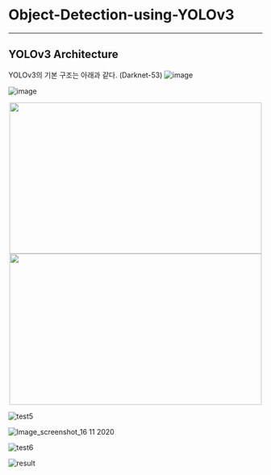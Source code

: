 # Object-Detection-using-YOLOv3

-----

## YOLOv3 Architecture
YOLOv3의 기본 구조는 아래과 같다. (Darknet-53)
![image](https://user-images.githubusercontent.com/58909032/99224594-f7237b80-2829-11eb-8b53-45161737e5ff.png)


![image](https://user-images.githubusercontent.com/58909032/99224574-ebd05000-2829-11eb-9f64-4179109373f2.png)


<div display="inline-block">
<center>
<img src="https://user-images.githubusercontent.com/58909032/99224663-18846780-282a-11eb-86c4-a086cbcd80e1.jpg" display="inline-block" width="500" height="300"></img>
<img src="https://user-images.githubusercontent.com/58909032/99222294-998d3000-2825-11eb-92e6-62cb6f88b800.png" display="inline-block" width="500" height="300"></img>
</center>
</div>

![test5](https://user-images.githubusercontent.com/58909032/99224663-18846780-282a-11eb-86c4-a086cbcd80e1.jpg)


![Image_screenshot_16 11 2020](https://user-images.githubusercontent.com/58909032/99222294-998d3000-2825-11eb-92e6-62cb6f88b800.png)


![test6](https://user-images.githubusercontent.com/58909032/99224665-1a4e2b00-282a-11eb-9e52-961cbc9681c3.jpg)


![result](https://user-images.githubusercontent.com/58909032/99222296-9abe5d00-2825-11eb-90b2-011c570723f2.png)


